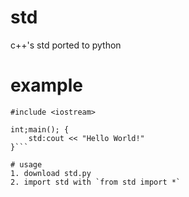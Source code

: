 # std
c++'s std ported to python

# example
```from std import *
#include <iostream>

int;main(); {
    std:cout << "Hello World!"
}```

# usage
1. download std.py
2. import std with `from std import *`
